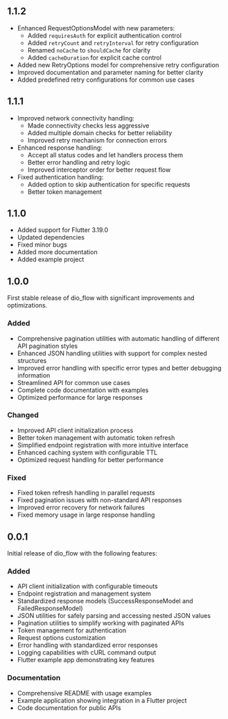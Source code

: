 ## 1.1.2

* Enhanced RequestOptionsModel with new parameters:
  * Added `requiresAuth` for explicit authentication control
  * Added `retryCount` and `retryInterval` for retry configuration
  * Renamed `noCache` to `shouldCache` for clarity
  * Added `cacheDuration` for explicit cache control
* Added new RetryOptions model for comprehensive retry configuration
* Improved documentation and parameter naming for better clarity
* Added predefined retry configurations for common use cases

## 1.1.1

* Improved network connectivity handling:
  * Made connectivity checks less aggressive
  * Added multiple domain checks for better reliability
  * Improved retry mechanism for connection errors
* Enhanced response handling:
  * Accept all status codes and let handlers process them
  * Better error handling and retry logic
  * Improved interceptor order for better request flow
* Fixed authentication handling:
  * Added option to skip authentication for specific requests
  * Better token management

## 1.1.0

* Added support for Flutter 3.19.0
* Updated dependencies
* Fixed minor bugs
* Added more documentation
* Added example project

## 1.0.0

First stable release of dio_flow with significant improvements and optimizations.

### Added
- Comprehensive pagination utilities with automatic handling of different API pagination styles
- Enhanced JSON handling utilities with support for complex nested structures
- Improved error handling with specific error types and better debugging information
- Streamlined API for common use cases
- Complete code documentation with examples
- Optimized performance for large responses

### Changed
- Improved API client initialization process
- Better token management with automatic token refresh
- Simplified endpoint registration with more intuitive interface
- Enhanced caching system with configurable TTL
- Optimized request handling for better performance

### Fixed
- Fixed token refresh handling in parallel requests
- Fixed pagination issues with non-standard API responses
- Improved error recovery for network failures
- Fixed memory usage in large response handling

## 0.0.1

Initial release of dio_flow with the following features:

### Added
- API client initialization with configurable timeouts
- Endpoint registration and management system
- Standardized response models (SuccessResponseModel and FailedResponseModel)
- JSON utilities for safely parsing and accessing nested JSON values
- Pagination utilities to simplify working with paginated APIs
- Token management for authentication
- Request options customization
- Error handling with standardized error responses
- Logging capabilities with cURL command output
- Flutter example app demonstrating key features

### Documentation
- Comprehensive README with usage examples
- Example application showing integration in a Flutter project
- Code documentation for public APIs
